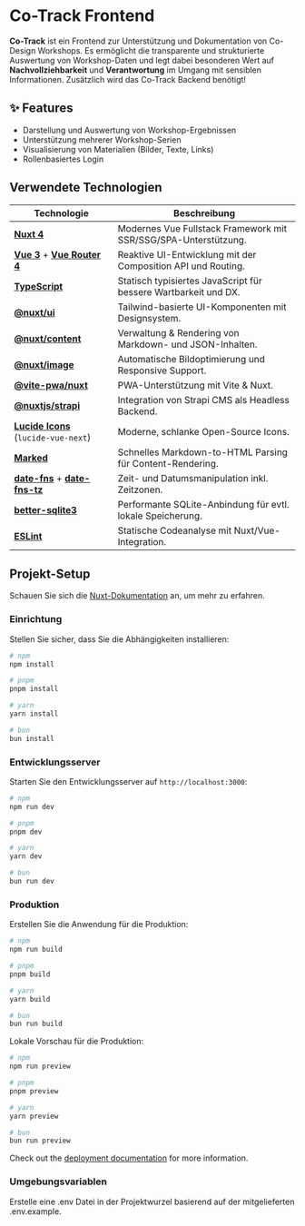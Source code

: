 # Co-Track Frontend

**Co-Track** ist ein Frontend zur Unterstützung und Dokumentation von Co-Design Workshops. Es ermöglicht die transparente und strukturierte Auswertung von Workshop-Daten und legt dabei besonderen Wert auf **Nachvollziehbarkeit** und **Verantwortung** im Umgang mit sensiblen Informationen.
Zusätzlich wird das Co-Track Backend benötigt!

## ✨ Features

- Darstellung und Auswertung von Workshop-Ergebnissen
- Unterstützung mehrerer Workshop-Serien
- Visualisierung von Materialien (Bilder, Texte, Links)
- Rollenbasiertes Login

## Verwendete Technologien

| Technologie                | Beschreibung |
|----------------------------|--------------|
| [**Nuxt 4**](https://nuxt.com) | Modernes Vue Fullstack Framework mit SSR/SSG/SPA-Unterstützung. |
| [**Vue 3**](https://vuejs.org) + [**Vue Router 4**](https://router.vuejs.org) | Reaktive UI-Entwicklung mit der Composition API und Routing. |
| [**TypeScript**](https://www.typescriptlang.org) | Statisch typisiertes JavaScript für bessere Wartbarkeit und DX. |
| [**@nuxt/ui**](https://ui.nuxt.com) | Tailwind-basierte UI-Komponenten mit Designsystem. |
| [**@nuxt/content**](https://content.nuxt.com) | Verwaltung & Rendering von Markdown- und JSON-Inhalten. |
| [**@nuxt/image**](https://image.nuxt.com) | Automatische Bildoptimierung und Responsive Support. |
| [**@vite-pwa/nuxt**](https://vite-pwa-org.netlify.app/frameworks/nuxt.html) | PWA-Unterstützung mit Vite & Nuxt. |
| [**@nuxtjs/strapi**](https://strapi.nuxtjs.org) | Integration von Strapi CMS als Headless Backend. |
| [**Lucide Icons**](https://lucide.dev) (`lucide-vue-next`) | Moderne, schlanke Open-Source Icons. |
| [**Marked**](https://marked.js.org) | Schnelles Markdown-to-HTML Parsing für Content-Rendering. |
| [**date-fns**](https://date-fns.org) + [**date-fns-tz**](https://github.com/marnusw/date-fns-tz) | Zeit- und Datumsmanipulation inkl. Zeitzonen. |
| [**better-sqlite3**](https://github.com/WiseLibs/better-sqlite3) | Performante SQLite-Anbindung für evtl. lokale Speicherung. |
| [**ESLint**](https://eslint.org) | Statische Codeanalyse mit Nuxt/Vue-Integration. |

## Projekt-Setup
Schauen Sie sich die [Nuxt-Dokumentation](https://nuxt.com/docs/getting-started/introduction) an, um mehr zu erfahren.

###  Einrichtung
Stellen Sie sicher, dass Sie die Abhängigkeiten installieren:

```bash
# npm
npm install

# pnpm
pnpm install

# yarn
yarn install

# bun
bun install
```

### Entwicklungsserver

Starten Sie den Entwicklungsserver auf `http://localhost:3000`:

```bash
# npm
npm run dev

# pnpm
pnpm dev

# yarn
yarn dev

# bun
bun run dev
```

### Produktion

Erstellen Sie die Anwendung für die Produktion:

```bash
# npm
npm run build

# pnpm
pnpm build

# yarn
yarn build

# bun
bun run build
```

Lokale Vorschau für die Produktion:

```bash
# npm
npm run preview

# pnpm
pnpm preview

# yarn
yarn preview

# bun
bun run preview
```

Check out the [deployment documentation](https://nuxt.com/docs/getting-started/deployment) for more information.

### Umgebungsvariablen 

Erstelle eine .env Datei in der Projektwurzel basierend auf der mitgelieferten .env.example.
